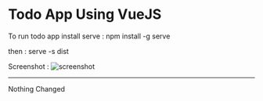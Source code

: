 # Todo App Using VueJS

To run todo app install serve : npm install -g serve

then : serve -s dist

Screenshot :
![screenshot](https://user-images.githubusercontent.com/88538752/179231748-64a9c504-4f99-4f1c-9a70-d64241ce31d2.png)

----------------------

Nothing Changed
